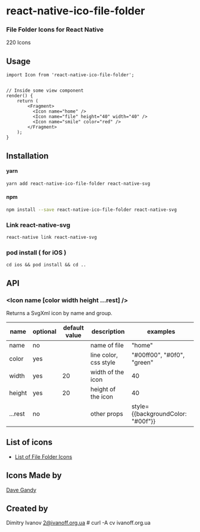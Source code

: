 # react-native-ico-file-folder

### File Folder Icons for React Native

220 Icons

## Usage

```
import Icon from 'react-native-ico-file-folder';


// Inside some view component
render() {
    return (
        <Fragment>
          <Icon name="home" />
          <Icon name="file" height="40" width="40" />
          <Icon name="smile" color="red" />
        </Fragment>
    );
}

```

## Installation

#### yarn

```bash
yarn add react-native-ico-file-folder react-native-svg
```

#### npm

```bash
npm install --save react-native-ico-file-folder react-native-svg
```

### Link react-native-svg

```bash
react-native link react-native-svg
```

### pod install ( for iOS )

```
cd ios && pod install && cd ..
```

## API

### <Icon name [color width height ...rest] />

Returns a SvgXml icon by name and group.

 name | optional | default value | description | examples
------|----------|---------------|-------------|---------
name | no |  | name of file | "home"
color | yes | | line color, css style | "#00ff00", "#0f0", "green"
width | yes | 20 | width of the icon | 40
height | yes | 20 | height of the icon | 40
...rest | no | | other props | style={{backgroundColor: "#00f"}}

## List of icons

- [List of File Folder Icons](static/file-folder.md)

## Icons Made by

[Dave Gandy](https://www.flaticon.com/authors/dave-gandy)

## Created by

Dimitry Ivanov <2@ivanoff.org.ua> # curl -A cv ivanoff.org.ua
